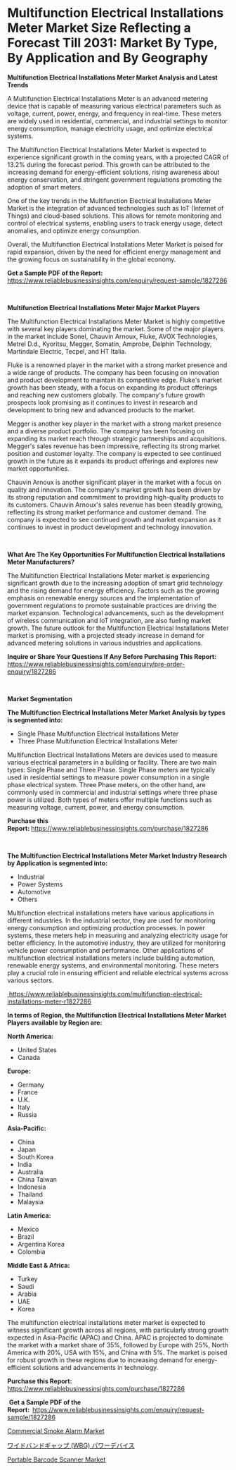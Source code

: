 <p><h1>Multifunction Electrical Installations Meter Market Size Reflecting a Forecast Till 2031: Market By Type, By Application and By Geography</h1></p><p><strong>Multifunction Electrical Installations Meter Market Analysis and Latest Trends</strong></p>
<p><p>A Multifunction Electrical Installations Meter is an advanced metering device that is capable of measuring various electrical parameters such as voltage, current, power, energy, and frequency in real-time. These meters are widely used in residential, commercial, and industrial settings to monitor energy consumption, manage electricity usage, and optimize electrical systems.</p><p>The Multifunction Electrical Installations Meter Market is expected to experience significant growth in the coming years, with a projected CAGR of 13.2% during the forecast period. This growth can be attributed to the increasing demand for energy-efficient solutions, rising awareness about energy conservation, and stringent government regulations promoting the adoption of smart meters.</p><p>One of the key trends in the Multifunction Electrical Installations Meter Market is the integration of advanced technologies such as IoT (Internet of Things) and cloud-based solutions. This allows for remote monitoring and control of electrical systems, enabling users to track energy usage, detect anomalies, and optimize energy consumption.</p><p>Overall, the Multifunction Electrical Installations Meter Market is poised for rapid expansion, driven by the need for efficient energy management and the growing focus on sustainability in the global economy.</p></p>
<p><strong>Get a Sample PDF of the Report:&nbsp;</strong> <a href="https://www.reliablebusinessinsights.com/enquiry/request-sample/1827286">https://www.reliablebusinessinsights.com/enquiry/request-sample/1827286</a></p>
<p>&nbsp;</p>
<p><strong>Multifunction Electrical Installations Meter Major Market Players</strong></p>
<p><p>The Multifunction Electrical Installations Meter Market is highly competitive with several key players dominating the market. Some of the major players in the market include Sonel, Chauvin Arnoux, Fluke, AVOX Technologies, Metrel D.d., Kyoritsu, Megger, Somatin, Amprobe, Delphin Technology, Martindale Electric, Tecpel, and HT Italia.</p><p>Fluke is a renowned player in the market with a strong market presence and a wide range of products. The company has been focusing on innovation and product development to maintain its competitive edge. Fluke's market growth has been steady, with a focus on expanding its product offerings and reaching new customers globally. The company's future growth prospects look promising as it continues to invest in research and development to bring new and advanced products to the market.</p><p>Megger is another key player in the market with a strong market presence and a diverse product portfolio. The company has been focusing on expanding its market reach through strategic partnerships and acquisitions. Megger's sales revenue has been impressive, reflecting its strong market position and customer loyalty. The company is expected to see continued growth in the future as it expands its product offerings and explores new market opportunities.</p><p>Chauvin Arnoux is another significant player in the market with a focus on quality and innovation. The company's market growth has been driven by its strong reputation and commitment to providing high-quality products to its customers. Chauvin Arnoux's sales revenue has been steadily growing, reflecting its strong market performance and customer demand. The company is expected to see continued growth and market expansion as it continues to invest in product development and technology innovation.</p></p>
<p>&nbsp;</p>
<p><strong>What Are The Key Opportunities For Multifunction Electrical Installations Meter Manufacturers?</strong></p>
<p><p>The Multifunction Electrical Installations Meter market is experiencing significant growth due to the increasing adoption of smart grid technology and the rising demand for energy efficiency. Factors such as the growing emphasis on renewable energy sources and the implementation of government regulations to promote sustainable practices are driving the market expansion. Technological advancements, such as the development of wireless communication and IoT integration, are also fueling market growth. The future outlook for the Multifunction Electrical Installations Meter market is promising, with a projected steady increase in demand for advanced metering solutions in various industries and applications.</p></p>
<p><strong>Inquire or Share Your Questions If Any Before Purchasing This Report:</strong> <a href="https://www.reliablebusinessinsights.com/enquiry/pre-order-enquiry/1827286">https://www.reliablebusinessinsights.com/enquiry/pre-order-enquiry/1827286</a></p>
<p>&nbsp;</p>
<p><strong>Market Segmentation</strong></p>
<p><strong>The Multifunction Electrical Installations Meter Market Analysis by types is segmented into:</strong></p>
<p><ul><li>Single Phase Multifunction Electrical Installations Meter</li><li>Three Phase Multifunction Electrical Installations Meter</li></ul></p>
<p><p>Multifunction Electrical Installations Meters are devices used to measure various electrical parameters in a building or facility. There are two main types: Single Phase and Three Phase. Single Phase meters are typically used in residential settings to measure power consumption in a single phase electrical system. Three Phase meters, on the other hand, are commonly used in commercial and industrial settings where three phase power is utilized. Both types of meters offer multiple functions such as measuring voltage, current, power, and energy consumption.</p></p>
<p><strong>Purchase this Report:&nbsp;</strong><a href="https://www.reliablebusinessinsights.com/purchase/1827286">https://www.reliablebusinessinsights.com/purchase/1827286</a></p>
<p>&nbsp;</p>
<p><strong>The Multifunction Electrical Installations Meter Market Industry Research by Application is segmented into:</strong></p>
<p><ul><li>Industrial</li><li>Power Systems</li><li>Automotive</li><li>Others</li></ul></p>
<p><p>Multifunction electrical installations meters have various applications in different industries. In the industrial sector, they are used for monitoring energy consumption and optimizing production processes. In power systems, these meters help in measuring and analyzing electricity usage for better efficiency. In the automotive industry, they are utilized for monitoring vehicle power consumption and performance. Other applications of multifunction electrical installations meters include building automation, renewable energy systems, and environmental monitoring. These meters play a crucial role in ensuring efficient and reliable electrical systems across various sectors.</p></p>
<p><a href="https://www.reliablebusinessinsights.com/multifunction-electrical-installations-meter-r1827286">&nbsp;https://www.reliablebusinessinsights.com/multifunction-electrical-installations-meter-r1827286</a></p>
<p><strong>In terms of Region, the Multifunction Electrical Installations Meter Market Players available by Region are:</strong></p>
<p>
    <p> <strong> North America: </strong>
        <ul>
            <li>United States</li>
            <li>Canada</li>
        </ul>
        </p> 
    <p> <strong> Europe: </strong>
        <ul>
            <li>Germany</li>
            <li>France</li>
            <li>U.K.</li>
            <li>Italy</li>
            <li>Russia</li>
        </ul>
        </p> 
    <p> <strong> Asia-Pacific: </strong>
        <ul>
            <li>China</li>
            <li>Japan</li>
            <li>South Korea</li>
            <li>India</li>
            <li>Australia</li>
            <li>China Taiwan</li>
            <li>Indonesia</li>
            <li>Thailand</li>
            <li>Malaysia</li>
        </ul>
        </p> 
    <p> <strong> Latin America: </strong>
        <ul>
            <li>Mexico</li>
            <li>Brazil</li>
            <li>Argentina Korea</li>
            <li>Colombia</li>
        </ul>
        </p> 
    <p> <strong> Middle East & Africa: </strong>
        <ul>
            <li>Turkey</li>
            <li>Saudi</li>
            <li>Arabia</li>
            <li>UAE</li>
            <li>Korea</li>
        </ul>
    </p>
    </p>
<p><p>The multifunction electrical installations meter market is expected to witness significant growth across all regions, with particularly strong growth expected in Asia-Pacific (APAC) and China. APAC is projected to dominate the market with a market share of 35%, followed by Europe with 25%, North America with 20%, USA with 15%, and China with 5%. The market is poised for robust growth in these regions due to increasing demand for energy-efficient solutions and advancements in technology.</p></p>
<p><strong>Purchase this Report: </strong><a href="https://www.reliablebusinessinsights.com/purchase/1827286">https://www.reliablebusinessinsights.com/purchase/1827286</a></p>
<p>&nbsp;<strong>Get a Sample PDF of the Report:&nbsp;&nbsp;</strong><a href="https://www.reliablebusinessinsights.com/enquiry/request-sample/1827286">https://www.reliablebusinessinsights.com/enquiry/request-sample/1827286</a></p>
<p><strong></strong></p>
<p><p><a href="https://github.com/joannesouthgate/Market-Research-Report-List-4/blob/main/commercial-smoke-alarm-market.md">Commercial Smoke Alarm Market</a></p><p><a href="https://github.com/roulaayoub-saad/Market-Research-Report-List-2/blob/main/8290835160538.md">ワイドバンドギャップ (WBG) パワーデバイス</a></p><p><a href="https://github.com/sofayahoo2023/Market-Research-Report-List-5/blob/main/portable-barcode-scanner-market.md">Portable Barcode Scanner Market</a></p></p>